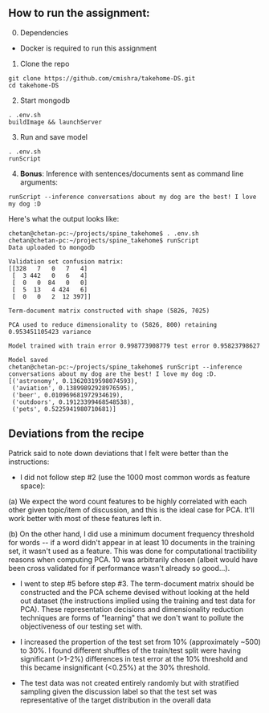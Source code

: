 ## How to run the assignment:

0. Dependencies

* Docker is required to run this assignment

1. Clone the repo

```
git clone https://github.com/cmishra/takehome-DS.git
cd takehome-DS
```

2. Start mongodb 

```
. .env.sh
buildImage && launchServer
```

3. Run and save model

```
. .env.sh
runScript
```

4. **Bonus**: Inference with sentences/documents sent as command line arguments:

```
runScript --inference conversations about my dog are the best! I love my dog :D
```

Here's what the output looks like:

```
chetan@chetan-pc:~/projects/spine_takehome$ . .env.sh
chetan@chetan-pc:~/projects/spine_takehome$ runScript
Data uploaded to mongodb

Validation set confusion matrix:
[[328   7   0   7   4]
 [  3 442   0   6   4]
 [  0   0  84   0   0]
 [  5  13   4 424   6]
 [  0   0   2  12 397]]
    
Term-document matrix constructed with shape (5826, 7025)

PCA used to reduce dimensionality to (5826, 800) retaining 0.953451105423 variance

Model trained with train error 0.998773908779 test error 0.95823798627

Model saved
chetan@chetan-pc:~/projects/spine_takehome$ runScript --inference conversations about my dog are the best! I love my dog :D.
[('astronomy', 0.13620319598074593),
 ('aviation', 0.13899892928976595),
 ('beer', 0.010969681972934619),
 ('outdoors', 0.19123399468548538),
 ('pets', 0.5225941980710681)]

```

## Deviations from the recipe

Patrick said to note down deviations that I felt were better than the instructions:


* I did not follow step #2 (use the 1000 most common words as feature space):
 
(a) We expect the word count features to be highly correlated with each other given topic/item of discussion, and this is the ideal case for PCA. It'll work better with most of these features left in.

(b) On the other hand, I did use a minimum document frequency threshold for words -- if a word didn't appear in at least 10 documents in the training set, it wasn't used as a feature. This was done for computational tractibility reasons when computing PCA. 10 was arbitrarily chosen (albeit would have been cross validated for if performance wasn't already so good...).

* I went to step #5 before step #3. The term-document matrix should be constructed and the PCA scheme devised without looking at the held out dataset (the instructions implied using the training and test data for PCA). These representation decisions and dimensionality reduction techniques are forms of "learning" that we don't want to pollute the objectiveness of our testing set with.

* I increased the propertion of the test set from 10% (approximately ~500) to 30%. I found different shuffles of the train/test split were having significant (>1-2%) differences in test error at the 10% threshold and this became insignificant (<0.25%) at the 30% threshold.

* The test data was not created entirely randomly but with stratified sampling given the discussion label so that the test set was representative of the target distribution in the overall data 
